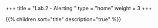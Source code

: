 +++
title = "Lab.2 - Alerting "
type = "home"
weight = 3
+++

{{% children sort="title" description="true" %}}
